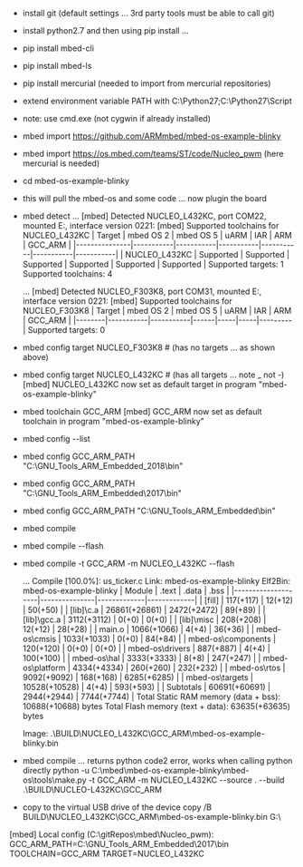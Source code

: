 * install git (default settings ... 3rd party tools must be able to call git)
* install python2.7 and then using pip install ...
*   pip install mbed-cli
*   pip install mbed-ls
*   pip install mercurial (needed to import from mercurial repositories)
* extend environment variable PATH with C:\Python27;C:\Python27\Script
* note: use cmd.exe (not cygwin if already installed)
* mbed import https://github.com/ARMmbed/mbed-os-example-blinky
* mbed import https://os.mbed.com/teams/ST/code/Nucleo_pwm  (here mercurial is needed)
* cd mbed-os-example-blinky
* this will pull the mbed-os and some code ... now plugin the board
* mbed detect
    ...
    [mbed] Detected NUCLEO_L432KC, port COM22, mounted E:, interface version 0221:
    [mbed] Supported toolchains for NUCLEO_L432KC
    | Target        | mbed OS 2 | mbed OS 5 |    uARM   |    IAR    |    ARM    |  GCC_ARM  |
    |---------------|-----------|-----------|-----------|-----------|-----------|-----------|
    | NUCLEO_L432KC | Supported | Supported | Supported | Supported | Supported | Supported |
    Supported targets: 1
    Supported toolchains: 4

    ...
    [mbed] Detected NUCLEO_F303K8, port COM31, mounted E:, interface version 0221:
    [mbed] Supported toolchains for NUCLEO_F303K8
    | Target | mbed OS 2 | mbed OS 5 | uARM | IAR | ARM | GCC_ARM |
    |--------|-----------|-----------|------|-----|-----|---------|
    Supported targets: 0

* mbed config target NUCLEO_F303K8   # (has no targets ... as shown above)
* mbed config target NUCLEO_L432KC  # (has all targets ... note _ not -)
    [mbed] NUCLEO_L432KC now set as default target in program "mbed-os-example-blinky"

* mbed toolchain GCC_ARM
    [mbed] GCC_ARM now set as default toolchain in program "mbed-os-example-blinky"

* mbed config --list

* mbed config GCC_ARM_PATH "C:\GNU_Tools_ARM_Embedded_2018\bin"
* mbed config GCC_ARM_PATH "C:\GNU_Tools_ARM_Embedded\2017\bin"
* mbed config GCC_ARM_PATH "C:\GNU_Tools_ARM_Embedded\bin"
* mbed compile
* mbed compile --flash
* mbed compile -t GCC_ARM -m NUCLEO_L432KC --flash

    ...
    Compile [100.0%]: us_ticker.c
    Link: mbed-os-example-blinky
    Elf2Bin: mbed-os-example-blinky
    | Module             |         .text |       .data |        .bss |
    |--------------------|---------------|-------------|-------------|
    | [fill]             |     117(+117) |     12(+12) |     50(+50) |
    | [lib]\c.a          | 26861(+26861) | 2472(+2472) |     89(+89) |
    | [lib]\gcc.a        |   3112(+3112) |       0(+0) |       0(+0) |
    | [lib]\misc         |     208(+208) |     12(+12) |     28(+28) |
    | main.o             |   1066(+1066) |       4(+4) |     36(+36) |
    | mbed-os\cmsis      |   1033(+1033) |       0(+0) |     84(+84) |
    | mbed-os\components |     120(+120) |       0(+0) |       0(+0) |
    | mbed-os\drivers    |     887(+887) |       4(+4) |   100(+100) |
    | mbed-os\hal        |   3333(+3333) |       8(+8) |   247(+247) |
    | mbed-os\platform   |   4334(+4334) |   260(+260) |   232(+232) |
    | mbed-os\rtos       |   9092(+9092) |   168(+168) | 6285(+6285) |
    | mbed-os\targets    | 10528(+10528) |       4(+4) |   593(+593) |
    | Subtotals          | 60691(+60691) | 2944(+2944) | 7744(+7744) |
    Total Static RAM memory (data + bss): 10688(+10688) bytes
    Total Flash memory (text + data): 63635(+63635) bytes
    
    Image: .\BUILD\NUCLEO_L432KC\GCC_ARM\mbed-os-example-blinky.bin

* mbed compile ... returns python code2 error, works when calling python directly
python -u C:\mbed\mbed-os-example-blinky\mbed-os\tools\make.py -t GCC_ARM -m NUCLEO_L432KC --source . --build .\BUILD\NUCLEO-L432KC\GCC_ARM


* copy to the virtual USB drive of the device
copy /B BUILD\NUCLEO_L432KC\GCC_ARM\mbed-os-example-blinky.bin G:\

[mbed] Local config (C:\gitRepos\mbed\Nucleo_pwm):
GCC_ARM_PATH=C:\GNU_Tools_ARM_Embedded\2017\bin
TOOLCHAIN=GCC_ARM
TARGET=NUCLEO_L432KC

